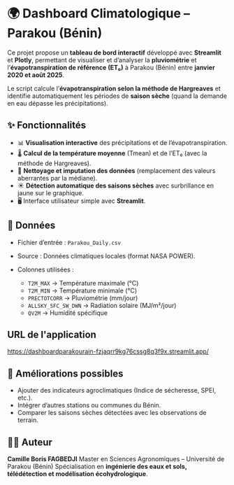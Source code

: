 # 🌍 Dashboard Climatologique – Parakou (Bénin)

Ce projet propose un **tableau de bord interactif** développé avec **Streamlit** et **Plotly**, permettant de visualiser et d’analyser la **pluviométrie** et l’**évapotranspiration de référence (ET₀)** à Parakou (Bénin) entre **janvier 2020 et août 2025**.

Le script calcule l’**évapotranspiration selon la méthode de Hargreaves** et identifie automatiquement les périodes de **saison sèche** (quand la demande en eau dépasse les précipitations).

## ✨ Fonctionnalités

* 📊 **Visualisation interactive** des précipitations et de l’évapotranspiration.
* 🌡️ **Calcul de la température moyenne** (Tmean) et de l’ET₀ (avec la méthode de Hargreaves).
* 🧹 **Nettoyage et imputation des données** (remplacement des valeurs aberrantes par la médiane).
* ☀️ **Détection automatique des saisons sèches** avec surbrillance en jaune sur le graphique.
* 🖥️ Interface utilisateur simple avec **Streamlit**.

## 📂 Données

* Fichier d’entrée : `Parakou_Daily.csv`
* Source : Données climatiques locales (format NASA POWER).
* Colonnes utilisées :

  * `T2M_MAX` → Température maximale (°C)
  * `T2M_MIN` → Température minimale (°C)
  * `PRECTOTCORR` → Pluviométrie (mm/jour)
  * `ALLSKY_SFC_SW_DWN` → Radiation solaire (MJ/m²/jour)
  * `QV2M` → Humidité spécifique

## URL de l'application 
https://dashboardparakourain-fzjaqrr9kg76cssg8q3f9x.streamlit.app/
## 🔧 Améliorations possibles

* Ajouter des indicateurs agroclimatiques (Indice de sécheresse, SPEI, etc.).
* Intégrer d’autres stations ou communes du Bénin.
* Comparer les saisons sèches détectées avec les observations de terrain.

## 👨‍💻 Auteur

**Camille Boris FAGBEDJI**
Master en Sciences Agronomiques – Université de Parakou (Bénin)
Spécialisation en **ingénierie des eaux et sols, télédétection et modélisation écohydrologique**.
